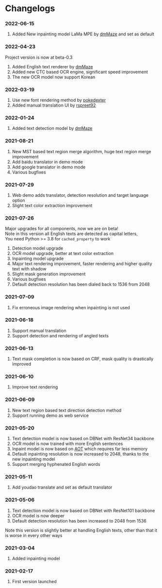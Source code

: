 # Changelogs

### 2022-06-15

1. Added New inpainting model LaMa MPE by [dmMaze](https://github.com/dmMaze) and set as default

### 2022-04-23

Project version is now at beta-0.3

1. Added English text renderer by [dmMaze](https://github.com/dmMaze)
2. Added new CTC based OCR engine, significant speed improvement
3. The new OCR model now support Korean

### 2022-03-19

1. Use new font rendering method by [pokedexter](https://github.com/pokedexter)
2. Added manual translation UI by [rspreet92](https://github.com/rspreet92)

### 2022-01-24

1. Added text detection model by [dmMaze](https://github.com/dmMaze)

### 2021-08-21

1. New MST based text region merge algorithm, huge text region merge improvement
2. Add baidu translator in demo mode
3. Add google translator in demo mode
4. Various bugfixes

### 2021-07-29

1. Web demo adds translator, detection resolution and target language option
2. Slight text color extraction improvement

### 2021-07-26

Major upgrades for all components, now we are on beta! \
Note in this version all English texts are detected as capital letters, \
You need Python >= 3.8 for `cached_property` to work

1. Detection model upgrade
2. OCR model upgrade, better at text color extraction
3. Inpainting model upgrade
4. Major text rendering improvement, faster rendering and higher quality text with shadow
5. Slight mask generation improvement
6. Various bugfixes
7. Default detection resolution has been dialed back to 1536 from 2048

### 2021-07-09

1. Fix erroneous image rendering when inpainting is not used

### 2021-06-18

1. Support manual translation
2. Support detection and rendering of angled texts

### 2021-06-13

1. Text mask completion is now based on CRF, mask quality is drastically improved

### 2021-06-10

1. Improve text rendering

### 2021-06-09

1. New text region based text direction detection method
2. Support running demo as web service

### 2021-05-20

1. Text detection model is now based on DBNet with ResNet34 backbone
2. OCR model is now trained with more English sentences
3. Inpaint model is now based on [AOT](https://arxiv.org/abs/2104.01431) which requires far less memory
4. Default inpainting resolution is now increased to 2048, thanks to the new inpainting model
5. Support merging hyphenated English words

### 2021-05-11

1. Add youdao translate and set as default translator

### 2021-05-06

1. Text detection model is now based on DBNet with ResNet101 backbone
2. OCR model is now deeper
3. Default detection resolution has been increased to 2048 from 1536

Note this version is slightly better at handling English texts, other than that it is worse in every other ways

### 2021-03-04

1. Added inpainting model

### 2021-02-17

1. First version launched
